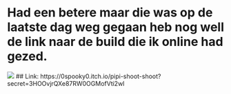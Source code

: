 # Had een betere maar die was op de laatste dag weg gegaan heb nog well de link naar de build die ik online had gezed.
<img src="https://ibb.co/sC50FV0](https://i.ibb.co/jzVcLrc/Tower.png">
## Link: https://0spooky0.itch.io/pipi-shoot-shoot?secret=3HOOvjrQXe87RW0OGMofVti2wI
